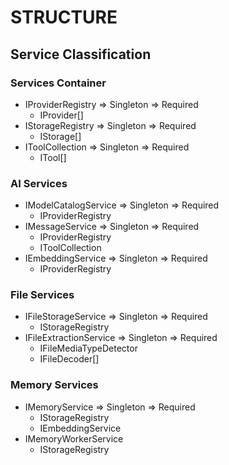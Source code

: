 # STRUCTURE

## Service Classification

### Services Container
- IProviderRegistry         => Singleton                                      => Required
  - IProvider[]
- IStorageRegistry          => Singleton                                      => Required
  - IStorage[]
- IToolCollection           => Singleton                                      => Required
  - ITool[]

### AI Services
- IModelCatalogService      => Singleton                                      => Required
  - IProviderRegistry
- IMessageService             => Singleton                                      => Required
  - IProviderRegistry
  - IToolCollection
- IEmbeddingService           => Singleton                                      => Required
  - IProviderRegistry

### File Services
- IFileStorageService               => Singleton                                      => Required
  - IStorageRegistry
- IFileExtractionService              => Singleton                                      => Required
  - IFileMediaTypeDetector
  - IFileDecoder[]
  
### Memory Services
- IMemoryService              => Singleton                          => Required
  - IStorageRegistry
  - IEmbeddingService
- IMemoryWorkerService
  - IStorageRegistry